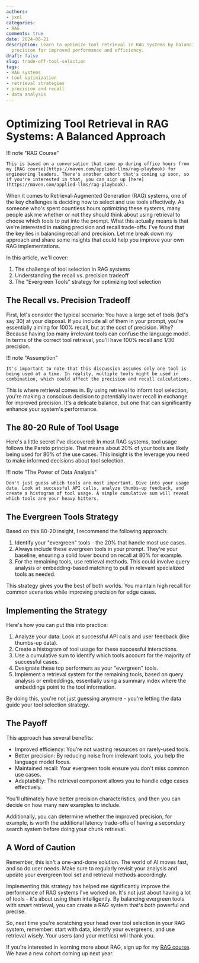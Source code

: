 ```yaml
---
authors:
- jxnl
categories:
- RAG
comments: true
date: 2024-08-21
description: Learn to optimize tool retrieval in RAG systems by balancing recall and
  precision for improved performance and efficiency.
draft: false
slug: trade-off-tool-selection
tags:
- RAG systems
- tool optimization
- retrieval strategies
- precision and recall
- data analysis
---
```


# Optimizing Tool Retrieval in RAG Systems: A Balanced Approach

!!! note "RAG Course"

    This is based on a conversation that came up during office hours from my [RAG course](https://maven.com/applied-llms/rag-playbook) for engineering leaders. There's another cohort that's coming up soon, so if you're interested in that, you can sign up [here](https://maven.com/applied-llms/rag-playbook).

When it comes to Retrieval-Augmented Generation (RAG) systems, one of the key challenges is deciding how to select and use tools effectively. As someone who's spent countless hours optimizing these systems, many people ask me whether or not they should think about using retrieval to choose which tools to put into the prompt. What this actually means is that we're interested in making precision and recall trade-offs. I've found that the key lies in balancing recall and precision. Let me break down my approach and share some insights that could help you improve your own RAG implementations.

In this article, we'll cover:

1. The challenge of tool selection in RAG systems
2. Understanding the recall vs. precision tradeoff
3. The "Evergreen Tools" strategy for optimizing tool selection

<!-- more -->

## The Recall vs. Precision Tradeoff

First, let's consider the typical scenario: You have a large set of tools (let's say 30) at your disposal. If you include all of them in your prompt, you're essentially aiming for 100% recall, but at the cost of precision. Why? Because having too many irrelevant tools can confuse the language model. In terms of the correct tool retrieval, you'll have 100% recall and 1/30 precision.

!!! note "Assumption"

    It's important to note that this discussion assumes only one tool is being used at a time. In reality, multiple tools might be used in combination, which could affect the precision and recall calculations.

This is where retrieval comes in. By using retrieval to inform tool selection, you're making a conscious decision to potentially lower recall in exchange for improved precision. It's a delicate balance, but one that can significantly enhance your system's performance.

## The 80-20 Rule of Tool Usage

Here's a little secret I've discovered: In most RAG systems, tool usage follows the Pareto principle. That means about 20% of your tools are likely being used for 80% of the use cases. This insight is the leverage you need to make informed decisions about tool selection.

!!! note "The Power of Data Analysis"

    Don't just guess which tools are most important. Dive into your usage data. Look at successful API calls, analyze thumbs-up feedback, and create a histogram of tool usage. A simple cumulative sum will reveal which tools are your heavy hitters.

## The Evergreen Tools Strategy

Based on this 80-20 insight, I recommend the following approach:

1. Identify your "evergreen" tools - the 20% that handle most use cases.
2. Always include these evergreen tools in your prompt. They're your baseline, ensuring a solid lower bound on recall at 80% for example.
3. For the remaining tools, use retrieval methods. This could involve query analysis or embedding-based matching to pull in relevant specialized tools as needed.

This strategy gives you the best of both worlds. You maintain high recall for common scenarios while improving precision for edge cases.

## Implementing the Strategy

Here's how you can put this into practice:

1. Analyze your data: Look at successful API calls and user feedback (like thumbs-up data).
2. Create a histogram of tool usage for these successful interactions.
3. Use a cumulative sum to identify which tools account for the majority of successful cases.
4. Designate these top performers as your "evergreen" tools.
5. Implement a retrieval system for the remaining tools, based on query analysis or embeddings, essentially using a summary index where the embeddings point to the tool information.

By doing this, you're not just guessing anymore - you're letting the data guide your tool selection strategy.

## The Payoff

This approach has several benefits:

- Improved efficiency: You're not wasting resources on rarely-used tools.
- Better precision: By reducing noise from irrelevant tools, you help the language model focus.
- Maintained recall: Your evergreen tools ensure you don't miss common use cases.
- Adaptability: The retrieval component allows you to handle edge cases effectively.

You'll ultimately have better precision characteristics, and then you can decide on how many new examples to include. 

Additionally, you can determine whether the improved precision, for example, is worth the additional latency trade-offs of having a secondary search system before doing your chunk retrieval.

## A Word of Caution

Remember, this isn't a one-and-done solution. The world of AI moves fast, and so do user needs. Make sure to regularly revisit your analysis and update your evergreen tool set and retrieval methods accordingly.

Implementing this strategy has helped me significantly improve the performance of RAG systems I've worked on. It's not just about having a lot of tools - it's about using them intelligently. By balancing evergreen tools with smart retrieval, you can create a RAG system that's both powerful and precise.

So, next time you're scratching your head over tool selection in your RAG system, remember: start with data, identify your evergreens, and use retrieval wisely. Your users (and your metrics) will thank you.

If you're interested in learning more about RAG, sign up for my [RAG course](https://maven.com/applied-llms/rag-playbook). We have a new cohort coming up next year.
